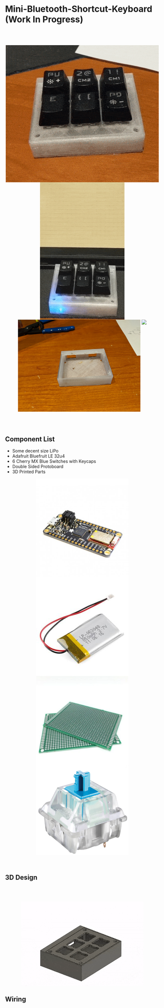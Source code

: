 # Mini-Bluetooth-Shortcut-Keyboard (Work In Progress)
<br>
<br>

<p align="center" style="vertical-align: top; position: relative" >
  
<img align="top" style="vertical-align:top" src="https://github.com/aziddy/Mini-Bluetooth-Shortcut-Keyboard/blob/master/media/on.gif?raw=true" width="500"/>  
<img align="top" style="vertical-align:top" src="https://github.com/aziddy/Mini-Bluetooth-Shortcut-Keyboard/blob/master/media/click.gif?raw=true" width="276"/>  
<img align="top" style="vertical-align:top" src="https://github.com/aziddy/Mini-Bluetooth-Shortcut-Keyboard/blob/master/media/IMG_20200125_152243.jpg?raw=true" width="400"/>  
<img align="top" style="vertical-align:top" src="https://github.com/aziddy/Mini-Bluetooth-Shortcut-Keyboard/blob/master/media/IMG_20200125_152254.jpg?raw=true" width="400"/>  




</p>

<br>
<br>

## Component List

* Some decent size LiPo
* Adafruit Bluefruit LE 32u4
* 6 Cherry MX Blue Switches with Keycaps
* Double Sided Protoboard
* 3D Printed Parts

<p align="center" style="vertical-align: top; position: relative" >
<img align="top" style="vertical-align:top" src="https://github.com/aziddy/Mini-Bluetooth-Shortcut-Keyboard/blob/master/media/parts/feather-32u4-bluefruit-le.jpg?raw=true" width="300"/>
<img align="top" style="vertical-align:top" src="https://github.com/aziddy/Mini-Bluetooth-Shortcut-Keyboard/blob/master/media/parts/lipo.jpg?raw=true" width="300"/>
<img align="top" style="vertical-align:top" src="https://github.com/aziddy/Mini-Bluetooth-Shortcut-Keyboard/blob/master/media/parts/proto.PNG?raw=true" width="300"/>
<img align="top" style="vertical-align:top" src="https://github.com/aziddy/Mini-Bluetooth-Shortcut-Keyboard/blob/master/media/parts/switch.png?raw=true" width="300"/>
</p>




<br>

## 3D Design
<p style="vertical-align: top; position: relative" >
</p>
<br>
<br>
<p align="center" style="vertical-align: top; position: relative" >
  
<img align="top" style="vertical-align:top" src="https://github.com/aziddy/Mini-Bluetooth-Shortcut-Keyboard/blob/master/media/cad%20gif.gif?raw=true" width="400"/>


</p>

## Wiring
<p align="center" style="vertical-align: top; position: relative" >
  


</p>


